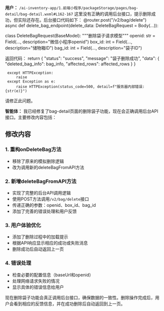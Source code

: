 **用户：** 
`/ai-inventory-app/1.前端小程序/packageStorage/pages/bag-detail/bag-detail.wxml#L162-167`  这里没有正确的调用后台接口，提示删除成功，但实际还存在。后台接口代码如下：
 @router.post("/v2/bag/delete") 
 async def delete_bag_endpoint(delete_data: DeleteBagRequest = Body(...)): 
 
 class DeleteBagRequest(BaseModel): 
     """删除袋子请求模型""" 
     openid: str = Field(..., description="微信小程序openid") 
     box_id: int = Field(..., description="储物箱ID") 
     bag_id: int = Field(..., description="袋子ID") 
 
 返回代码： 
         return { 
             "status": "success", 
             "message": "袋子删除成功", 
             "data": { 
                 "deleted_bag_info": bag_info, 
                 "affected_rows": affected_rows 
             } 
         } 
         
     except HTTPException: 
         raise 
     except Exception as e: 
         raise HTTPException(status_code=500, detail=f"服务器内部错误: {str(e)}") 
 
 请修正此问题。

**智能体：** 
我已经修复了bag-detail页面的删除袋子功能，现在会正确调用后台API接口。主要修改内容包括：

## 修改内容

### 1. 重构onDeleteBag方法
- 移除了原来的模拟删除逻辑
- 改为调用新的deleteBagFromAPI方法

### 2. 新增deleteBagFromAPI方法
- 实现了完整的后台API调用逻辑
- 使用POST方法调用`/v2/bag/delete`接口
- 传递正确的参数：openid、box_id、bag_id
- 添加了完善的错误处理和用户反馈

### 3. 用户体验优化
- 添加了删除过程中的加载提示
- 根据API响应显示相应的成功或失败消息
- 删除成功后自动返回上一页

### 4. 错误处理
- 检查必要的配置信息（baseUrl和openid）
- 处理网络请求失败的情况
- 显示具体的错误信息给用户

现在删除袋子功能会真正调用后台接口，确保数据的一致性。删除操作完成后，用户会看到相应的反馈信息，并在成功删除后自动返回到上一页。